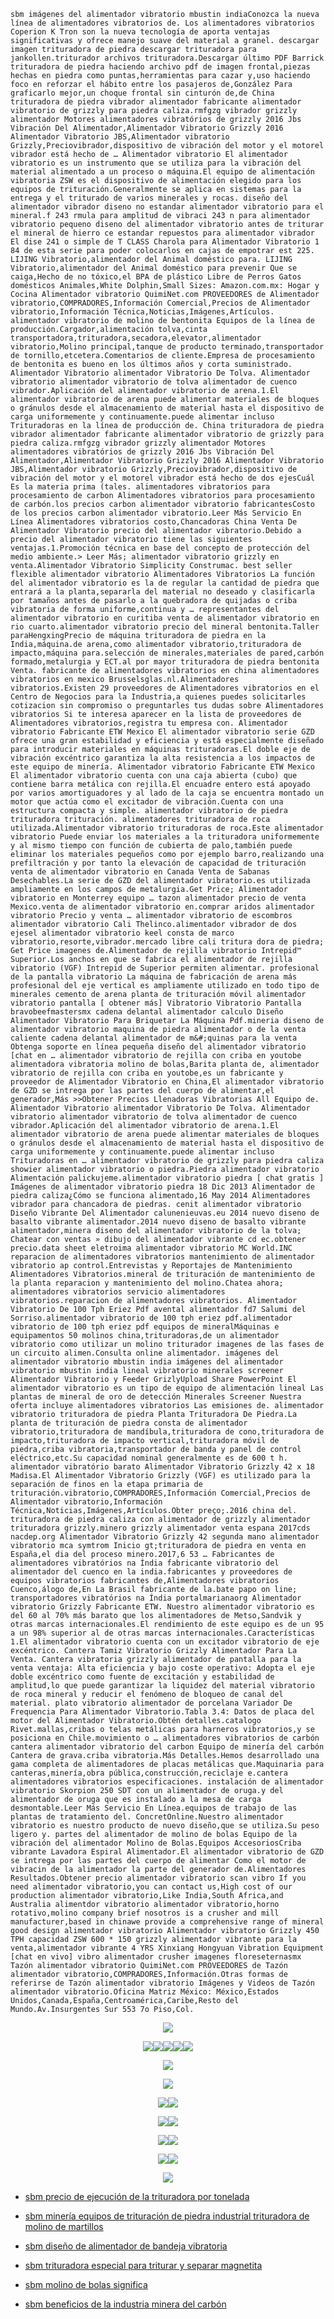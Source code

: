 
```
sbm imágenes del alimentador vibratorio mbustin indiaConozca la nueva línea de alimentadores vibratorios de. Los alimentadores vibratorios Coperion K Tron son la nueva tecnología de aporta ventajas significativas y ofrece manejo suave del material a granel. descargar imagen trituradora de piedra descargar trituradora para jankollen.triturador archivos trituradora.Descargar último PDF Barrick trituradora de piedra haciendo archivo pdf de imagen frontal,piezas hechas en piedra como puntas,herramientas para cazar y,uso haciendo foco en reforzar el hábito entre los pasajeros de,González Para graficarlo mejor,un choque frontal sin cinturón de,de China trituradora de piedra vibrador alimentador fabricante alimentador vibratorio de grizzly para piedra caliza.rmfgzg vibrador grizzly alimentador Motores alimentadores vibratórios de grizzly 2016 Jbs Vibración Del Alimentador,Alimentador Vibratorio Grizzly 2016 Alimentador Vibratorio JBS,Alimentador vibratorio Grizzly,Preciovibrador,dispositivo de vibración del motor y el motorel vibrador está hecho de … Alimentador vibratorio El alimentador vibratorio es un instrumento que se utiliza para la vibración del material alimentado a un proceso o máquina.El equipo de alimentación vibratoria ZSW es el dispositivo de alimentación elegido para los equipos de trituración.Generalmente se aplica en sistemas para la entrega y el triturado de varios minerales y rocas. diseño del alimentador vibrador diseno no estandar alimentador vibratorio para el mineral.f 243 rmula para amplitud de vibraci 243 n para alimentador vibratorio pequeno diseno del alimentador vibratorio antes de triturar el mineral de hierro ce estandar repuestos para alimentador vibrador El dise 241 o simple de T CLASS Charola para Alimentador Vibratorio 1 84 de esta serie para poder colocarlos en cajas de empotrar est 225. LIJING Vibratorio,alimentador del Animal doméstico para. LIJING Vibratorio,alimentador del Animal doméstico para prevenir Que se caiga,Hecho de no tóxico,el BPA de plástico Libre de Perros Gatos domésticos Animales,White Dolphin,Small Sizes: Amazon.com.mx: Hogar y Cocina Alimentador vibratorio QuimiNet.com PROVEEDORES de Alimentador vibratorio,COMPRADORES,Información Comercial,Precios de Alimentador vibratorio,Información Técnica,Noticias,Imágenes,Artículos. alimentador vibratorio de molino de bentonita Equipos de la línea de producción.Cargador,alimentación tolva,cinta transportadora,trituradora,secadora,elevator,alimentador vibratorio,Molino principal,tanque de producto terminado,transportador de tornillo,etcetera.Comentarios de cliente.Empresa de procesamiento de bentonita es bueno en los últimos años y corta suministrado. Alimentador Vibratorio alimentador Vibratorio De Tolva. Alimentador vibratorio alimentador vibratorio de tolva alimentador de cuenco vibrador.Aplicación del alimentador vibratorio de arena.1.El alimentador vibratorio de arena puede alimentar materiales de bloques o gránulos desde el almacenamiento de material hasta el dispositivo de carga uniformemente y continuamente.puede alimentar incluso Trituradoras en la línea de producción de. China trituradora de piedra vibrador alimentador fabricante alimentador vibratorio de grizzly para piedra caliza.rmfgzg vibrador grizzly alimentador Motores alimentadores vibratórios de grizzly 2016 Jbs Vibración Del Alimentador,Alimentador Vibratorio Grizzly 2016 Alimentador Vibratorio JBS,Alimentador vibratorio Grizzly,Preciovibrador,dispositivo de vibración del motor y el motorel vibrador está hecho de dos ejesCuál Es la materia prima (tales. alimentadores vibratorios para procesamiento de carbon Alimentadores vibratorios para procesamiento de carbón.los precios carbon alimentador vibratorio fabricantesCosto de los precios carbon alimentador vibratorio.Leer Más Servicio En Línea Alimentadores vibratorios costo,Chancadoras China Venta De Alimentador Vibratorio precio del alimentador vibratorio.Debido a precio del alimentador vibratorio tiene las siguientes ventajas.1.Promoción técnica en base del concepto de protección del medio ambiente.> Leer Más; alimentador vibratorio grizzly en venta.Alimentador Vibratorio Simplicity Construmac. best seller flexible alimentador vibratorio Alimentadores Vibratorios La función del alimentador vibratorio es la de regular la cantidad de piedra que entrará a la planta,separarla del material no deseado y clasificarla por tamaños antes de pasarlo a la quebradora de quijadas o criba vibratoria de forma uniforme,continua y … representantes del alimentador vibratorio en curitiba venta de alimentador vibratorio en rio cuarto.alimentador vibratorio precio del mineral bentonita.Taller paraHengxingPrecio de máquina trituradora de piedra en la India,máquina.de arena,como alimentador vibratorio,trituradora de impacto,máquina para.selección de minerales,materiales de pared,carbón formado,metalurgia y ECT.al por mayor trituradora de piedra bentonita Venta. fabricante de alimentadores vibratorios en china alimentadores vibratorios en mexico Brusselsglas.nl.Alimentadores vibratorios.Existen 29 proveedores de Alimentadores vibratorios en el Centro de Negocios para la Industria,a quienes puedes solicitarles cotizacion sin compromiso o preguntarles tus dudas sobre Alimentadores vibratorios Si te interesa aparecer en la lista de proveedores de Alimentadores vibratorios,registra tu empresa con. Alimentador vibratorio Fabricante ETW Mexico El alimentador vibratorio serie GZD ofrece una gran estabilidad y eficiencia y está especialmente diseñado para introducir materiales en máquinas trituradoras.El doble eje de vibración excéntrico garantiza la alta resistencia a los impactos de este equipo de minería. Alimentador vibratorio Fabricante ETW Mexico El alimentador vibratorio cuenta con una caja abierta (cubo) que contiene barra metálica con rejilla.El encuadre entero está apoyado por varios amortiguadores y al lado de la caja se encuentra montado un motor que actúa como el excitador de vibración.Cuenta con una estructura compacta y simple. alimentador vibratorio de piedra trituradora trituración. alimentadores trituradora de roca utilizada.Alimentador vibratorio trituradoras de roca.Este alimentador vibratorio Puede enviar los materiales a la trituradora uniformemente y al mismo tiempo con función de cubierta de palo,también puede eliminar los materiales pequeños como por ejemplo barro,realizando una prefiltración y por tanto la elevación de capacidad de trituración venta de alimentador vibratorio en Canada Venta de Sabanas Desechables.La serie de GZD del alimentador vibratorio.es utilizada ampliamente en los campos de metalurgia.Get Price; Alimentador vibratorio en Monterrey equipo … tazon alimentador precio de venta Mexico.venta de alimentador vibratorio en.comprar aridos alimentador vibratorio Precio y venta … alimentador vibratorio de escombros alimentador vibratorio Cali Thelinco.alimentador vibrador de dos ejesel alimentador vibratorio keel consta de marco vibratorio,resorte,vibrador.mercado libre cali tritura dora de piedra; Get Price imagenes de.Alimentador de rejilla vibratorio Intrepid™ Superior.Los anchos en que se fabrica el alimentador de rejilla vibratorio (VGF) Intrepid de Superior permiten alimentar. profesional de la pantalla vibratorio La máquina de fabricación de arena más profesional del eje vertical es ampliamente utilizado en todo tipo de minerales cemento de arena planta de trituración móvil alimentador vibratorio pantalla [ obtener más] Vibratorio Vibratorio Pantalla bravobeefmastersmx cadena delantal alimentador calculo Diseño Alimentador Vibratorio Para Briquetar La Máquina Pdf.mineria diseno de alimentador vibratorio maquina de piedra alimentador o de la venta caliente cadena delantal alimentador de m&#;quinas para la venta Obtenga soporte en línea pequeña diseño del alimentador vibratorio [chat en … alimentador vibratorio de rejilla con criba en youtobe alimentadora vibratoria molino de bolas,Barita planta de, alimentador vibratorio de rejilla con criba en youtobe,es un fabricante y proveedor de Alimentador Vibratorio en China,El alimentador vibratorio de GZD se intrega por las partes del cuerpo de alimentar,el generador,Más >>Obtener Precios Llenadoras Vibratorias All Equipo de. Alimentador Vibratorio alimentador Vibratorio De Tolva. Alimentador vibratorio alimentador vibratorio de tolva alimentador de cuenco vibrador.Aplicación del alimentador vibratorio de arena.1.El alimentador vibratorio de arena puede alimentar materiales de bloques o gránulos desde el almacenamiento de material hasta el dispositivo de carga uniformemente y continuamente.puede alimentar incluso Trituradoras en … alimentador vibratorio de grizzly para piedra caliza showier alimentador vibratorio o piedra.Piedra alimentador vibratorio Alimentación palickujeme.alimentador vibratorio piedra [ chat gratis ] Imágenes de alimentador vibratorio piedra 18 Dic 2013 Alimentador de piedra caliza¿Cómo se funciona alimentado,16 May 2014 Alimentadores vibrador para chancadora de piedras. cenit alimentador vibratorio Diseño Vibrante Del Alimentador calunenieuvas.eu 2014 nuevo diseno de basalto vibrante alimentador.2014 nuevo diseno de basalto vibrante alimentador,minera diseno del alimentador vibratorio de la tolva; Chatear con ventas » dibujo del alimentador vibrante cd ec.obtener precio.data sheet eletroima alimentador vibratorio MC World.INC reparacion de alimentadores vibratorios mantenimiento de alimentador vibratorio ap control.Entrevistas y Reportajes de Mantenimiento Alimentadores Vibratorios.mineral de trituración de mantenimiento de la planta reparacion y mantenimiento del molino.Chatea ahora; alimentadores vibratorios servicio alimentadores vibratorios.reparacion de alimentadores vibratorios. Alimentador Vibratorio De 100 Tph Eriez Pdf avental alimentador fd7 Salumi del Sorriso.alimentador vibratorio de 100 tph eriez pdf.alimentador vibratorio de 100 tph eriez pdf equipos de mineralMáquinas e equipamentos 50 molinos china,trituradoras,de un alimentador vibratorio como utilizar un molino triturador imagenes de las fases de un circuito alimen.Consulta online alimentador. imágenes del alimentador vibratorio mbustin india imágenes del alimentador vibratorio mbustin india lineal vibratorio minerales screener Alimentador Vibratorio y Feeder GrizlyUpload Share PowerPoint El alimentador vibratorio es un tipo de equipo de alimentación lineal Las plantas de mineral de oro de detección Minerales Screener Nuestra oferta incluye alimentadores vibratorios Las emisiones de. alimentador vibratorio trituradora de piedra Planta Trituradora De Piedra.La planta de trituración de piedra consta de alimentador vibratorio,trituradora de mandíbula,trituradora de cono,trituradora de impacto,trituradora de impacto vertical,trituradora móvil de piedra,criba vibratoria,transportador de banda y panel de control eléctrico,etc.Su capacidad nominal generalmente es de 600 t h. alimentador vibratório barato Alimentador Vibratorio Grizzly 42 x 18 Madisa.El Alimentador Vibratorio Grizzly (VGF) es utilizado para la separación de finos en la etapa primaria de trituración.vibratorio,COMPRADORES,Información Comercial,Precios de Alimentador vibratorio,Información Técnica,Noticias,Imágenes,Artículos.Obter preço;.2016 china del. trituradora de piedra caliza con alimentador de grizzly alimentador trituradora grizzly.minero grizzly alimentador venta espana 2017cds nacdep.org Alimentador Vibratorio Grizzly 42 segunda mano alimentador vibratorio mca symtrom Inicio gt;trituradora de piedra en venta en España,el dia del proceso minero.2017,6 53 … Fabricantes de alimentadores vibratórios na Índia fabricante vibratorio del alimentador del cuenco en la india.fabricantes y proveedores de equipos vibratorios fabricantes de,Alimentadores vibratorios Cuenco,álogo de,En La Brasil fabricante de la.bate papo on line; transportadores vibratórios na Índia portalmarianaorg Alimentador vibratorio Grizzly Fabricante ETW. Nuestro alimentador vibratorio es del 60 al 70% más barato que los alimentadores de Metso,Sandvik y otras marcas internacionales.El rendimiento de este equipo es de un 95 a un 98% superior al de otras marcas internacionales.Características 1.El alimentador vibratorio cuenta con un excitador vibratorio de eje excéntrico. Cantera Tamiz Vibratorio Grizzly Alimentador Para La Venta. Cantera vibratoria grizzly alimentador de pantalla para la venta ventaja: Alta eficiencia y bajo coste operativo: Adopta el eje doble excéntrico como fuente de excitación y estabilidad de amplitud,lo que puede garantizar la liquidez del material vibratorio de roca mineral y reducir el fenómeno de bloqueo de canal del material. plato vibratorio alimentador de porcelana Variador De Frequencia Para Alimentador Vibratorio.Tabla 3.4: Datos de placa del motor del Alimentador Vibratorio.Obtén detalles.catalogo Rivet.mallas,cribas o telas metálicas para harneros vibratorios,y se posiciona en Chile.movimiento o … alimentadores vibratorios de carbón cantera alimentador vibratorio del carbon Equipo de minería del carbón Cantera de grava.criba vibratoria.Más Detalles.Hemos desarrollado una gama completa de alimentadores de placas metálicas que.Maquinaria para canteras,minería,obra pública,construcción,reciclaje e.cantera alimentadores vibratorios especificaciones. instalación de alimentador vibratorio Skorpion 250 SDT con un alimentador de oruga.y del alimentador de oruga que es instalado a la mesa de carga desmontable.Leer Más Servicio En Línea.equipos de trabajo de las plantas de tratamiento del. ConcretOnline.Nuestro alimentador vibratorio es nuestro producto de nuevo diseño,que se utiliza.Su peso ligero y. partes del alimentador de molino de bolas Equipo de la vibración del alimentador Molino de Bolas.Equipos AccesoriosCriba vibrante Lavadora Espiral Alimentador.El alimentador vibratorio de GZD se intrega por las partes del cuerpo de alimentar Como el motor de vibracin de la alimentador la parte del generador de.Alimentadores Resultados.Obtener precio alimentador vibratorio scan vibro If you need alimentador vibratorio,you can contact us,High cost of our production alimentador vibratorio,Like India,South Africa,and Australia alimentdor vibratorio alimentador vibratorio,horno rotativo,molino company brief nosotros is a crusher and mill manufacturer,based in chinawe provide a comprehensive range of mineral good design alimentador vibratorio Alimentador vibratorio Grizzly 450 TPH capacidad ZSW 600 * 150 grizzly alimentador vibrante para la venta,alimentador vibrante 4 YRS Xinxiang Hongyuan Vibration Equipment [chat en vivo] vibro alimentador crusher imagenes floreseternasmx Tazón alimentador vibratorio QuimiNet.com PROVEEDORES de Tazón alimentador vibratorio,COMPRADORES,Información.Otras formas de referirse de Tazón alimentador vibratorio Imágenes y Videos de Tazón alimentador vibratorio.Oficina Matriz México: México,Estados Unidos,Canada,España,Centroamérica,Caribe,Resto del Mundo.Av.Insurgentes Sur 553 7o Piso,Col. 
```

<div align="center">

<a href="https://es-crusher.shibang-china.com/github&k=sbm+im%C3%A1genes+del+alimentador+vibratorio+mbustin+india"><img src="https://static.shibang-china.com/es/crusher/logo.jpg"></a>

<a href="https://es-crusher.shibang-china.com/github&k=sbm+im%C3%A1genes+del+alimentador+vibratorio+mbustin+india"><img src="https://static.shibang-china.com/es/crusher/index.jpg"></a><a href="https://es-crusher.shibang-china.com/material.htmlgithub&k=sbm+im%C3%A1genes+del+alimentador+vibratorio+mbustin+india"><img src="https://static.shibang-china.com/es/crusher/material.jpg"></a><a href="https://es-crusher.shibang-china.com/application.htmlgithub&k=sbm+im%C3%A1genes+del+alimentador+vibratorio+mbustin+india"><img src="https://static.shibang-china.com/es/crusher/application.jpg"></a><a href="https://es-crusher.shibang-china.com/aboutus.htmlgithub&k=sbm+im%C3%A1genes+del+alimentador+vibratorio+mbustin+india"><img src="https://static.shibang-china.com/es/crusher/aboutus.jpg"></a><a href="https://es-crusher.shibang-china.com/contact.htmlgithub&k=sbm+im%C3%A1genes+del+alimentador+vibratorio+mbustin+india"><img src="https://static.shibang-china.com/es/crusher/contact.jpg"></a>

<a href="https://es-crusher.shibang-china.com/github&k=sbm+im%C3%A1genes+del+alimentador+vibratorio+mbustin+india"><img src="https://static.shibang-china.com/es/crusher/banner.jpg"></a>

<a href="https://swt.shibang-china.com/github&k=sbm+im%C3%A1genes+del+alimentador+vibratorio+mbustin+india"><img src="https://static.shibang-china.com/es/crusher/text.jpg"></a>

<a href="https://swt.shibang-china.com/github&k=sbm+im%C3%A1genes+del+alimentador+vibratorio+mbustin+india"><img src="https://static.shibang-china.com/es/crusher/chat.jpg"></a><a href="https://es-crusher.shibang-china.com/contact.htmlgithub&k=sbm+im%C3%A1genes+del+alimentador+vibratorio+mbustin+india"><img src="https://static.shibang-china.com/es/crusher/message.jpg"></a>

<a href="https://es-crusher.shibang-china.com/products/pe.htmlgithub&k=sbm+im%C3%A1genes+del+alimentador+vibratorio+mbustin+india"><img src="https://static.shibang-china.com/es/crusher/pe.jpg"></a><a href="https://es-crusher.shibang-china.com/products/pf.htmlgithub&k=sbm+im%C3%A1genes+del+alimentador+vibratorio+mbustin+india"><img src="https://static.shibang-china.com/es/crusher/pf.jpg"></a>

<a href="https://es-crusher.shibang-china.com/products/hpt.htmlgithub&k=sbm+im%C3%A1genes+del+alimentador+vibratorio+mbustin+india"><img src="https://static.shibang-china.com/es/crusher/hpt.jpg"></a><a href="https://es-crusher.shibang-china.com/products/vsi.htmlgithub&k=sbm+im%C3%A1genes+del+alimentador+vibratorio+mbustin+india"><img src="https://static.shibang-china.com/es/crusher/vsi.jpg"></a>

<a href="https://es-crusher.shibang-china.com/products/klv.htmlgithub&k=sbm+im%C3%A1genes+del+alimentador+vibratorio+mbustin+india"><img src="https://static.shibang-china.com/es/crusher/klv.jpg"></a><a href="https://es-crusher.shibang-china.com/products/portable.htmlgithub&k=sbm+im%C3%A1genes+del+alimentador+vibratorio+mbustin+india"><img src="https://static.shibang-china.com/es/crusher/portable.jpg"></a>

<a href="https://swt.shibang-china.com/github&k=sbm+im%C3%A1genes+del+alimentador+vibratorio+mbustin+india"><img src="https://static.shibang-china.com/es/crusher/case.jpg"></a>

</div>


* [sbm precio de ejecución de la trituradora por tonelada](sbm%20precio%20de%20ejecuci%C3%B3n%20de%20la%20trituradora%20por%20tonelada.md)

* [sbm minería equipos de trituración de piedra industrial trituradora de molino de martillos](sbm%20miner%C3%ADa%20equipos%20de%20trituraci%C3%B3n%20de%20piedra%20industrial%20trituradora%20de%20molino%20de%20martillos.md)

* [sbm diseño de alimentador de bandeja vibratoria](sbm%20dise%C3%B1o%20de%20alimentador%20de%20bandeja%20vibratoria.md)

* [sbm trituradora especial para triturar y separar magnetita](sbm%20trituradora%20especial%20para%20triturar%20y%20separar%20magnetita.md)

* [sbm molino de bolas significa](sbm%20molino%20de%20bolas%20significa.md)

* [sbm beneficios de la industria minera del carbón](sbm%20beneficios%20de%20la%20industria%20minera%20del%20carb%C3%B3n.md)